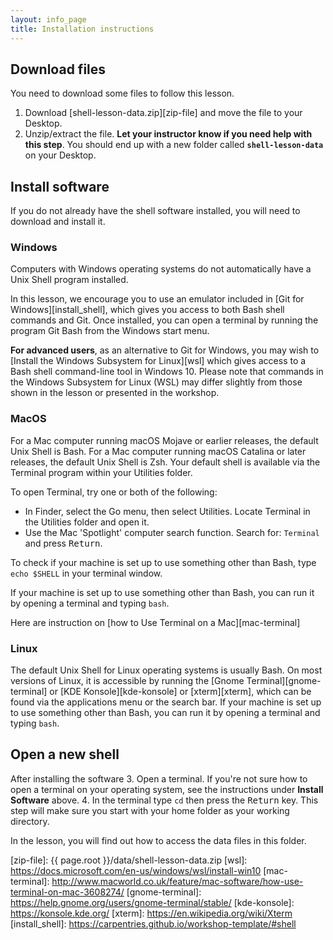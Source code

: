 ```yaml
---
layout: info_page
title: Installation instructions
---
```


## Download files

You need to download some files to follow this lesson.

1. Download [shell-lesson-data.zip][zip-file] and move the file to your Desktop.
2. Unzip/extract the file.
   **Let your instructor know if you need help with this step**.
   You should end up with a new folder called **`shell-lesson-data`** on your Desktop.

## Install software

If you do not already have the shell software installed, you will need to download and install it.

### Windows

Computers with Windows operating systems do not automatically have a Unix Shell program
installed.

In this lesson, we encourage you to use an emulator included in [Git for Windows][install_shell],
which gives you access to both Bash shell commands and Git.
Once installed, you can open a terminal by running the program Git Bash from the Windows start
menu.

**For advanced users**, as an alternative to Git for Windows, you may wish to [Install the Windows Subsystem for Linux][wsl] which gives access to a Bash shell command-line tool in Windows 10.
Please note that commands in the Windows Subsystem for Linux (WSL) may differ slightly from those shown in the lesson or presented in the workshop.

### MacOS

For a Mac computer running macOS Mojave or earlier releases, the default Unix Shell is Bash.
For a Mac computer running macOS Catalina or later releases, the default Unix Shell is Zsh.
Your default shell is available via the Terminal program within your Utilities folder.

To open Terminal, try one or both of the following:

* In Finder, select the Go menu, then select Utilities.
  Locate Terminal in the Utilities folder and open it.
* Use the Mac 'Spotlight' computer search function.
  Search for: `Terminal` and press <kbd>Return</kbd>.

To check if your machine is set up to use something other than Bash,
type `echo $SHELL` in your terminal window.

If your machine is set up to use something other than Bash,
you can run it by opening a terminal and typing `bash`.

Here are instruction on [how to Use Terminal on a Mac][mac-terminal]

### Linux

The default Unix Shell for Linux operating systems is usually Bash.
On most versions of Linux, it is accessible by running the
[Gnome Terminal][gnome-terminal] or [KDE Konsole][kde-konsole] or [xterm][xterm],
which can be found via the applications menu or the search bar.
If your machine is set up to use something other than Bash,
you can run it by opening a terminal and typing `bash`.

## Open a new shell

After installing the software
3. Open a terminal.
   If you're not sure how to open a terminal on your operating system, see the instructions under
   **Install Software** above.
4. In the terminal type `cd` then press the <kbd>Return</kbd> key.
   This step will make sure you start with your home folder as your working directory.

In the lesson, you will find out how to access the data files in this folder.

[zip-file]: {{ page.root }}/data/shell-lesson-data.zip
[wsl]: https://docs.microsoft.com/en-us/windows/wsl/install-win10
[mac-terminal]: http://www.macworld.co.uk/feature/mac-software/how-use-terminal-on-mac-3608274/
[gnome-terminal]: https://help.gnome.org/users/gnome-terminal/stable/
[kde-konsole]: https://konsole.kde.org/
[xterm]: https://en.wikipedia.org/wiki/Xterm
[install_shell]: https://carpentries.github.io/workshop-template/#shell
